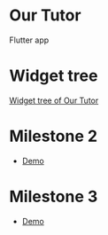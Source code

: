 # Our Tutor
 Flutter app

# Widget tree
[Widget tree of Our Tutor](https://drive.google.com/file/d/1yXrBbN5EtxA5lk6BCDoICWBMED3kNYoY/view?usp=sharing)

# Milestone 2
- [Demo](https://youtu.be/7tLqTRNt_Is)

# Milestone 3
- [Demo](https://youtu.be/r3kEUXjgIpU)